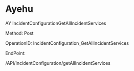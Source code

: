 #     Ayehu


AY IncidentConfigurationGetAllIncidentServices

Method: Post

OperationID: IncidentConfiguration_GetAllIncidentServices

EndPoint:

/API/IncidentConfiguration/getAllIncidentServices
